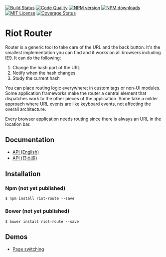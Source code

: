 [![Build Status][travis-image]][travis-url]
[![Code Quality][codeclimate-image]][codeclimate-url]
[![NPM version][npm-version-image]][npm-url]
[![NPM downloads][npm-downloads-image]][npm-url]
[![MIT License][license-image]][license-url]
[![Coverage Status][coverage-image]][coverage-url]

# Riot Router

Router is a generic tool to take care of the URL and the back button. It's the smallest implementation you can find and it works on all browsers including IE9. It can do the following:

1. Change the hash part of the URL
2. Notify when the hash changes
3. Study the current hash

You can place routing logic everywhere; in custom tags or non-UI modules. Some application frameworks make the router a central element that dispatches work to the other pieces of the application. Some take a milder approach where URL events are like keyboard events, not affecting the overall architecture.

Every browser application needs routing since there is always an URL in the location bar.

## Documentation

- [API (English)](doc/)
- [API (日本語)](doc/ja/)

## Installation

### Npm (not yet published)

`$ npm install riot-route --save`

### Bower (not yet published)

`$ bower install riot-route --save`

## Demos

- [Page switching](http://plnkr.co/edit/xkKigXrmX0SaGCgeQKtO?p=preview)

[travis-image]:https://img.shields.io/travis/riot/observable.svg?style=flat-square
[travis-url]:https://travis-ci.org/riot/router

[license-image]:http://img.shields.io/badge/license-MIT-000000.svg?style=flat-square
[license-url]:LICENSE.txt

[npm-version-image]:http://img.shields.io/npm/v/riot-route.svg?style=flat-square
[npm-downloads-image]:http://img.shields.io/npm/dm/riot-route.svg?style=flat-square
[npm-url]:https://npmjs.org/package/riot-route

[coverage-image]:https://img.shields.io/coveralls/riot/router/master.svg?style=flat-square
[coverage-url]:https://coveralls.io/r/riot/router/?branch=master

[codeclimate-image]:https://img.shields.io/codeclimate/github/riot/router.svg?style=flat-square
[codeclimate-url]:https://codeclimate.com/github/riot/router

